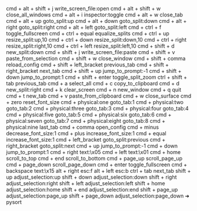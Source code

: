 cmd + alt   + shift + j       write_screen_file:open
cmd + alt   + shift + w       close_all_windows
cmd + alt   + i               inspector:toggle
cmd + alt   + w               close_tab
cmd + alt   + up              goto_split:up
cmd + alt   + down            goto_split:down
cmd + alt   + right           goto_split:right
cmd + alt   + left            goto_split:left
cmd + ctrl  + f               toggle_fullscreen
cmd + ctrl  + equal           equalize_splits
cmd + ctrl  + up              resize_split:up,10
cmd + ctrl  + down            resize_split:down,10
cmd + ctrl  + right           resize_split:right,10
cmd + ctrl  + left            resize_split:left,10
cmd + shift + d               new_split:down
cmd + shift + j               write_screen_file:paste
cmd + shift + v               paste_from_selection
cmd + shift + w               close_window
cmd + shift + comma           reload_config
cmd + shift + left_bracket    previous_tab
cmd + shift + right_bracket   next_tab
cmd + shift + up              jump_to_prompt:-1
cmd + shift + down            jump_to_prompt:1
cmd + shift + enter           toggle_split_zoom
ctrl  + shift + tab             previous_tab
cmd + a                       select_all
cmd + c                       copy_to_clipboard
cmd + d                       new_split:right
cmd + k                       clear_screen
cmd + n                       new_window
cmd + q                       quit
cmd + t                       new_tab
cmd + v                       paste_from_clipboard
cmd + w                       close_surface
cmd + zero                    reset_font_size
cmd + physical:one            goto_tab:1
cmd + physical:two            goto_tab:2
cmd + physical:three          goto_tab:3
cmd + physical:four           goto_tab:4
cmd + physical:five           goto_tab:5
cmd + physical:six            goto_tab:6
cmd + physical:seven          goto_tab:7
cmd + physical:eight          goto_tab:8
cmd + physical:nine           last_tab
cmd + comma                   open_config
cmd + minus                   decrease_font_size:1
cmd + plus                    increase_font_size:1
cmd + equal                   increase_font_size:1
cmd + left_bracket            goto_split:previous
cmd + right_bracket           goto_split:next
cmd + up                      jump_to_prompt:-1
cmd + down                    jump_to_prompt:1
cmd + right                   text:\x05
cmd + left                    text:\x01
cmd + home                    scroll_to_top
cmd + end                     scroll_to_bottom
cmd + page_up                 scroll_page_up
cmd + page_down               scroll_page_down
cmd + enter                   toggle_fullscreen
cmd + backspace               text:\x15
alt   + right                   esc:f
alt   + left                    esc:b
ctrl  + tab                     next_tab
shift + up                      adjust_selection:up
shift + down                    adjust_selection:down
shift + right                   adjust_selection:right
shift + left                    adjust_selection:left
shift + home                    adjust_selection:home
shift + end                     adjust_selection:end
shift + page_up                 adjust_selection:page_up
shift + page_down               adjust_selection:page_down
➜  pysort 